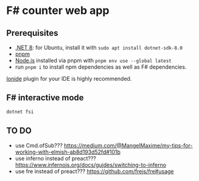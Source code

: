 # F# counter web app

## Prerequisites

- [.NET 8](https://dotnet.microsoft.com/en-us/download/dotnet): for Ubuntu, install it with `sudo apt install dotnet-sdk-8.0`
- [pnpm](https://pnpm.io/)
- [Node.js](https://nodejs.org/) installed via pnpm with `pnpm env use --global latest`
- run `pnpm i` to install npm dependencies as well as F# dependencies.

[Ionide](https://ionide.io/) plugin for your IDE is highly recommended.

## F# interactive mode

```bash
dotnet fsi
```

## TO DO

- use Cmd.ofSub??? https://medium.com/@MangelMaxime/my-tips-for-working-with-elmish-ab8d193d52fd#101b
- use inferno instead of preact??? https://www.infernojs.org/docs/guides/switching-to-inferno
- use fre instead of preact??? https://github.com/frejs/fre#usage
